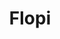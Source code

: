 ---
title: Flopi
date: 
draft: false

# descripcion
description : Ovalo con flor

materials: Plata 925

color: Plateado

dimensions: 4,2cm

code: 01-01-0030

type: "Aros"

categories: []

price: $8.140,00

price_eftvo: $6.920,00

# Images
# first image will be shown in the product page
images:
  # - image: "images/path_to_image"
  # La ubicacion de las imagenes es imagenes/Aros/Aros.Colgantes/01-01-0030-flopi
  - image: "./images/aros/colgantes/01-01-0030-ovalo-con-flor_a.jpeg"
  - image: "./images/aros/colgantes/01-01-0030-ovalo-con-flor_b.jpeg"
---
